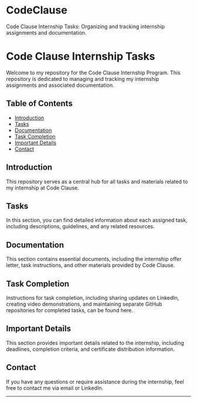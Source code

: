 # CodeClause
Code Clause Internship Tasks: Organizing and tracking internship assignments and documentation.

# Code Clause Internship Tasks

Welcome to my repository for the Code Clause Internship Program. This repository is dedicated to managing and tracking my internship assignments and associated documentation.

## Table of Contents

- [Introduction](#introduction)
- [Tasks](#tasks)
- [Documentation](#documentation)
- [Task Completion](#task-completion)
- [Important Details](#important-details)
- [Contact](#contact)

## Introduction

This repository serves as a central hub for all tasks and materials related to my internship at Code Clause.

## Tasks

In this section, you can find detailed information about each assigned task, including descriptions, guidelines, and any related resources.

## Documentation

This section contains essential documents, including the internship offer letter, task instructions, and other materials provided by Code Clause.

## Task Completion

Instructions for task completion, including sharing updates on LinkedIn, creating video demonstrations, and maintaining separate GitHub repositories for completed tasks, can be found here.

## Important Details

This section provides important details related to the internship, including deadlines, completion criteria, and certificate distribution information.

## Contact

If you have any questions or require assistance during the internship, feel free to contact me via email or LinkedIn.

---
